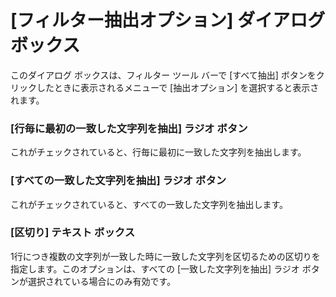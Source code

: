 # \[フィルター抽出オプション\] ダイアログ ボックス

このダイアログ ボックスは、フィルター ツール バーで \[すべて抽出\] ボタンをクリックしたときに表示されるメニューで \[抽出オプション\] を選択すると表示されます。

### \[行毎に最初の一致した文字列を抽出\] ラジオ ボタン

これがチェックされていると、行毎に最初に一致した文字列を抽出します。

### \[すべての一致した文字列を抽出\] ラジオ ボタン

これがチェックされていると、すべての一致した文字列を抽出します。

### \[区切り\] テキスト ボックス

1行につき複数の文字列が一致した時に一致した文字列を区切るための区切りを指定します。このオプションは、すべての \[一致した文字列を抽出\] ラジオ ボタンが選択されている場合にのみ有効です。
